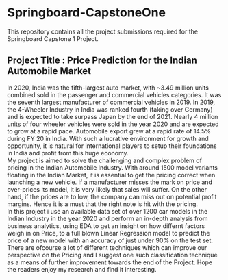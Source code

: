 # Springboard-CapstoneOne
This repository contains all the project submissions required for the Springboard Capstone 1 Project.

<H2>Project Title : Price Prediction for the Indian Automobile Market</H2>
<p>
  In 2020, India was the fifth-largest auto market, with ~3.49 million units combined sold in the passenger and commercial vehicles categories. It was the seventh largest manufacturer of commercial vehicles in 2019.
  In 2019, the 4-Wheeler Industry in India was ranked fourth (taking over Germany) and is expected to take surpass Japan by the end of 2021.
  Nearly 4 million units of four wheeler vehicles were sold in the year 2020 and are expected to grow at a rapid pace. Automobile export grew at a rapid rate of 14.5% during FY 20 in India.
  With such a lucrative environment for growth and opportunity, it is natural for international players to setup their foundations in India and profit from this huge economy.<br>
  My project is aimed to solve the challenging and complex problem of pricing in the Indian Automobile Industry. With around 1500 model variants floating in the Indian Market, it is essential to get the pricing correct when launching a new vehicle. If a manufacturer misses the mark on price and over-prices its model, it is very likely that sales will suffer. On the other hand, if the prices are to low, the company can miss out on potential profit margins. Hence it is a must that the right note is hit with the pricing.<br>
  In this project i use an available data set of over 1200 car models in the Indian Industry in the year 2020 and perform an in-depth analysis from business analytics, using EDA to get an insight on how differnt factors weigh in on Price, to a full blown Linear Regression model to predict the price of a new model with an accuracy of just under 90% on the test set.
  There are ofcourse a lot of different techniques which can improve our perspective on the Pricing and I suggest one such classification technique as a means of further improvement towards the end of the Project.
  Hope the readers enjoy my research and find it interesting.


